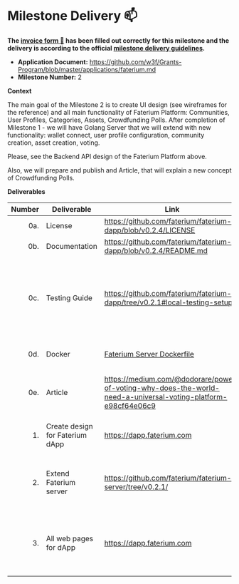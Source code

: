 # Milestone Delivery :mailbox:

**The [invoice form :pencil:](https://docs.google.com/forms/d/e/1FAIpQLSfmNYaoCgrxyhzgoKQ0ynQvnNRoTmgApz9NrMp-hd8mhIiO0A/viewform) has been filled out correctly for this milestone and the delivery is according to the official [milestone delivery guidelines](https://github.com/w3f/Grants-Program/blob/master/docs/milestone-deliverables-guidelines.md).**

* **Application Document:** https://github.com/w3f/Grants-Program/blob/master/applications/faterium.md
* **Milestone Number:** 2

**Context**

The main goal of the Milestone 2 is to create UI design (see wireframes for the reference) and all main functionality of Faterium Platform: Communities, User Profiles, Categories, Assets, Crowdfunding Polls. After completion of Milestone 1 - we will have Golang Server that we will extend with new functionality: wallet connect, user profile configuration, community creation, asset creation, voting.

Please, see the Backend API design of the Faterium Platform above.

Also, we will prepare and publish and Article, that will explain a new concept of Crowdfunding Polls.

**Deliverables**

| Number | Deliverable | Link | Notes |
| -----: | ----------- | ------------- | ------------- |
| 0a. | License | https://github.com/faterium/faterium-dapp/blob/v0.2.4/LICENSE | Apache License 2.0 |
| 0b. | Documentation | https://github.com/faterium/faterium-dapp/blob/v0.2.4/README.md | [faterium-dapp/README](https://github.com/faterium/faterium-dapp/blob/v0.2.4/README.md) |
| 0c. | Testing Guide | https://github.com/faterium/faterium-dapp/tree/v0.2.1#local-testing-setup | Documentation on how to run PlayWright E2E tests for Faterium dApp (we implemented E2E tests for UI as it's makes sense more than Unit). And added [docker-compose file](https://github.com/faterium/faterium-dapp/blob/v0.2.4/docker-compose.yml) for better testing experience. |
| 0d. | Docker | [Faterium Server Dockerfile](https://github.com/faterium/faterium-server/blob/v0.2.4/Dockerfile) | Dockerfiles for [server](https://github.com/faterium/faterium-server/blob/v0.2.4/Dockerfile) and [docker-compose for web tests](https://github.com/faterium/faterium-dapp/blob/v0.2.4/docker-compose.yml). |
| 0e. | Article | https://medium.com/@dodorare/power-of-voting-why-does-the-world-need-a-universal-voting-platform-e98cf64e06c9 | We wrote an article that explains Faterium goals, Crowdfunding Polls, and future plans. [Published on Medium](https://medium.com/@dodorare/power-of-voting-why-does-the-world-need-a-universal-voting-platform-e98cf64e06c9). |
| 1. | Create design for Faterium dApp | https://dapp.faterium.com | We designed minimalistic Faterium UI that already available on https://dapp.faterium.com. |
| 2. | Extend Faterium server | https://github.com/faterium/faterium-server/tree/v0.2.1/ | We updated server collections for new features like: Communities, User Profiles, Categories, Assets. |
| 3. | All web pages for dApp | https://dapp.faterium.com | [Communities](https://dapp.faterium.com/communities), [Open Community](https://dapp.faterium.com/communities/polkadot), [User Profiles](https://dapp.faterium.com/profiles/jonsnowfan), [Categories](https://dapp.faterium.com/categories), [Category creation](https://dapp.faterium.com/create/category), [Assets creation](https://dapp.faterium.com/create/asset), [Crowdfunding Polls](https://dapp.faterium.com/create/poll), [User Profile configuration](https://dapp.faterium.com/create/profile), [Community creation](https://dapp.faterium.com/create/community) |
